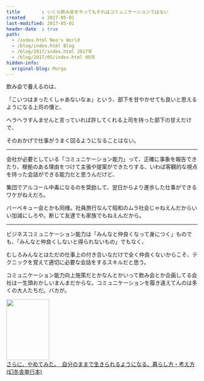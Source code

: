 ```yaml
---
title        : いくら飲み会をやってもそれはコミュニケーションではない
created      : 2017-05-01
last-modified: 2017-05-01
header-date  : true
path:
  - /index.html Neo's World
  - /blog/index.html Blog
  - /blog/2017/index.html 2017年
  - /blog/2017/05/index.html 05月
hidden-info:
  original-blog: Murga
---
```


飲み会で養えるのは、

「こいつはまったくしゃあないなぁ」という、部下を甘やかせても良いと思えるようになる上司の懐と、

ヘラヘラすんませんと言っていれば許してくれる上司を持った部下の甘えだけで、

そのおかげで仕事がうまく回るようになることはない。

---

会社が必要としている「コミュニケーション能力」って、正確に事象を報告できたり、根拠のある理由をつけて主張や提案ができたりする、いわば客観的な視点を持った会話ができる能力だと思うんだけど、

集団でアルコール中毒になるのを奨励して、翌日からより進歩した仕事ができるワケがねえだろ。

バーベキュー会とかも同様。社員旅行なんて昭和のムラ社会じゃねえんだからいい加減にしろや。断じて友達でも家族でもねえんだから。

---

ビジネスコミュニケーション能力は「みんなと仲良くなって身につく」ものでも、「みんなと仲良くしないと得られないもの」でもなく、

むしろみんなとはただの仕事上の付き合いなだけで全く仲良くないからこそ、テクニックを覚えて適切に必要な会話をするスキルだと思う。

コミュニケーション能力向上施策だとかなんとかいって飲み会とか企画してる会社は一生頭おかしいまんまだからな。コミュニケーションを履き違えてんのは多くの大人たちだ。バカが。

<div class="ad-amazon">
  <div class="ad-amazon-image">
    <a href="https://www.amazon.co.jp/dp/B088FNG5B8?tag=neos21-22&amp;linkCode=osi&amp;th=1&amp;psc=1">
      <img src="https://m.media-amazon.com/images/I/51w2VTp2N6L._SL160_.jpg" width="113" height="160">
    </a>
  </div>
  <div class="ad-amazon-info">
    <div class="ad-amazon-title">
      <a href="https://www.amazon.co.jp/dp/B088FNG5B8?tag=neos21-22&amp;linkCode=osi&amp;th=1&amp;psc=1">さらに、やめてみた。　自分のままで生きられるようになる、暮らし方・考え方 (幻冬舎単行本)</a>
    </div>
  </div>
</div>
